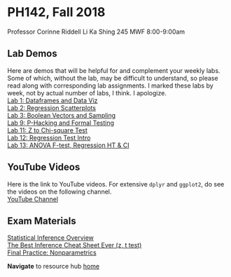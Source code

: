 # PH142, Fall 2018
Professor Corinne Riddell
Li Ka Shing 245
MWF 8:00-9:00am

## Lab Demos
Here are demos that will be helpful for and complement your weekly labs. Some of which, without the lab, may be difficult to understand, so please read along with corresponding lab assignments. I marked these labs by week, not by actual number of labs, I think. I apologize.
<br>
<a href="2018-fall/lab-demos/lab_1/lab_1_demo.html">Lab 1: Dataframes and Data Viz</a>
<br>
<a href="2018-fall/lab-demos/lab_2/lab_2_demo.html">Lab 2: Regression Scatterplots</a>
<br>
<a href="2018-fall/lab-demos/lab_3/lab_3_demo.html">Lab 3: Boolean Vectors and Sampling</a>
<br>
<a href="2018-fall/lab-demos/lab_9/lab_9_demo.html">Lab 9: P-Hacking and Formal Testing</a>
<br>
<a href="2018-fall/lab-demos/lab_11/Lab (2018-11-08).html">Lab 11: Z to Chi-square Test</a>
<br>
<a href="2018-fall/lab-demos/lab_12/lab_12.html">Lab 12: Regression Test Intro</a>
<br>
<a href="2018-fall/lab-demos/lab_13/lab_13.html">Lab 13: ANOVA F-test, Regression HT & CI</a>

## YouTube Videos
Here is the link to YouTube videos. For extensive `dplyr` and `ggplot2`, do see the videos on the following channel.
<br>
<a href="https://www.youtube.com/channel/UCcwP59Z7IT29Qi-izAwf7rA/videos">YouTube Channel</a>

## Exam Materials
<a href="2018-fall/final/part-3-review.pdf">Statistical Inference Overview</a>
<br>
<a href="2018-fall/resources/inference-cheat-sheet.pdf">The Best Inference Cheat Sheet Ever (z, t test)</a>
<br>
<a href="2018-fall/final/nonparametric.html">Final Practice: Nonparametrics</a>


<b>Navigate</b> to resource hub <a href="../">home</a>
